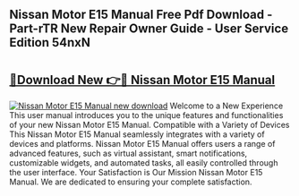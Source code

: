 ## Nissan Motor E15 Manual Free Pdf Download - Part-rTR New Repair Owner Guide - User Service Edition 54nxN

# <h2><a href="http://bc80312.oget.top/?id=Nissan+Motor+E15+Manual">🔗Download New 👉🔴 Nissan Motor E15 Manual</a></h2>

[![Nissan Motor E15 Manual new download](https://i.imgur.com/5g1atiW.png)](http://bc80312.oget.top/?id=Nissan+Motor+E15+Manual)
Welcome to a New Experience This user manual introduces you to the unique features and functionalities of your new Nissan Motor E15 Manual. Compatible with a Variety of Devices This Nissan Motor E15 Manual seamlessly integrates with a variety of devices and platforms. Nissan Motor E15 Manual offers users a range of advanced features, such as virtual assistant, smart notifications, customizable widgets, and automated tasks, all easily controlled through the user interface. Your Satisfaction is Our Mission Nissan Motor E15 Manual. We are dedicated to ensuring your complete satisfaction.
